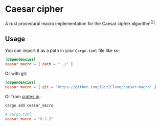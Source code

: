 # Caesar cipher

<!-- markdownlint-disable MD033 -->

A rust procedural macro implementation for the Caesar cipher algorithm<sup>\[[1]\]</sup>.

<!-- markdownlint-enable MD033 -->

## Usage

You can import it as a path in your `Cargo.toml` file like so:

```toml
[dependencies]
ceasar_macro = { path = "../" }
```

Or with git:

```toml
[dependencies]
ceasar_macro = { git = "https://github.com/1Git2Clone/caesar-macro" }
```

Or from [crates.io](https://crates.io/caesar_macro):

```sh
cargo add ceasar_macro
```

```toml
# Cargo.toml
ceasar_macro = "0.1.2"
```

[1]: https://en.wikipedia.org/wiki/Caesar_cipher "Wikipedia/Caesar_cipher"

